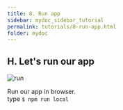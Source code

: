 ```yaml
---
title: 8. Run app
sidebar: mydoc_sidebar_tutorial
permalink: tutorials/8-run-app.html
folder: mydoc
---
```


## H. Let's run our app
![run](../../../images/tutorial-4run-app.gif)

Run our app in browser.  
type `$ npm run local`
